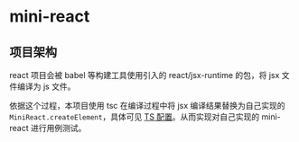 # mini-react

## 项目架构

react 项目会被 babel 等构建工具使用引入的 react/jsx-runtime 的包，将 jsx 文件编译为 js 文件。

依据这个过程，本项目使用 tsc 在编译过程中将 jsx 编译结果替换为自己实现的 `MiniReact.createElement`，具体可见 [TS 配置](./tsconfig.json)。从而实现对自己实现的 mini-react 进行用例测试。
